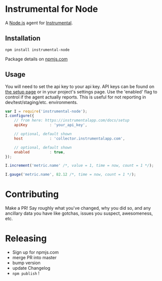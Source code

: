 # Instrumental for Node

A [Node.js](https://nodejs.org/en/) agent for [Instrumental](https://instrumentalapp.com/).


## Installation

````
npm install instrumental-node
````

Package details on [npmjs.com](https://www.npmjs.com/package/instrumental-node)

## Usage

You will need to set the api key to your api key. API keys can be found on [the setup page](https://instrumentalapp.com/docs/setup) or in your project's settings page. Use the 'enabled' flag to control if the agent actually reports. This is useful for not reporting in dev/test/staging/etc. environments.

````javascript
var I = require('instrumental-node');
I.configure({
	// from here: https://instrumentalapp.com/docs/setup
	apiKey			: 'your_api_key',

	// optional, default shown
	host			: 'collector.instrumentalapp.com',

	// optional, default shown
	enabled			: true,
});

I.increment('metric.name' /*, value = 1, time = now, count = 1 */);

I.gauge('metric.name', 82.12 /*, time = now, count = 1 */);
````

# Contributing

Make a PR! Say roughly what you've changed, why you did so, and any ancillary data you have like gotchas, issues you suspect, awesomeness, etc.

# Releasing

* Sign up for npmjs.com
* merge PR into master
* bump version
* update Changelog
* `npm publish` !
